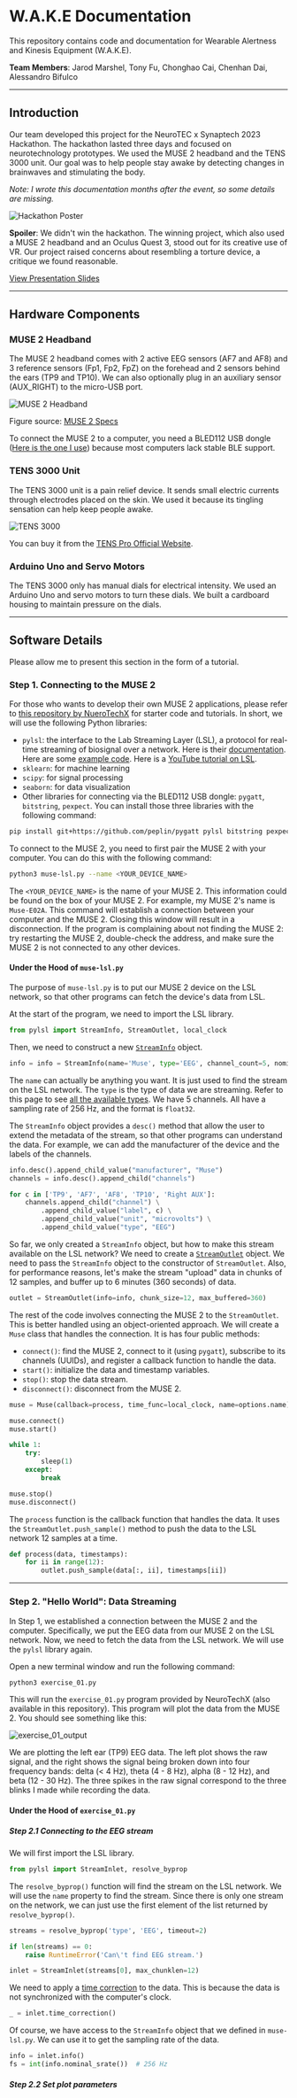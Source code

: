 # W.A.K.E Documentation

This repository contains code and documentation for Wearable Alertness and Kinesis Equipment (W.A.K.E).

**Team Members**: Jarod Marshel, Tony Fu, Chonghao Cai, Chenhan Dai, Alessandro Bifulco

---

## Introduction

Our team developed this project for the NeuroTEC x Synaptech 2023 Hackathon. The hackathon lasted three days and focused on neurotechnology prototypes. We used the MUSE 2 headband and the TENS 3000 unit. Our goal was to help people stay awake by detecting changes in brainwaves and stimulating the body.

*Note: I wrote this documentation months after the event, so some details are missing.*

![Hackathon Poster](./images/hackathon_poster.png)

**Spoiler**: We didn't win the hackathon. The winning project, which also used a MUSE 2 headband and an Oculus Quest 3, stood out for its creative use of VR. Our project raised concerns about resembling a torture device, a critique we found reasonable.

[View Presentation Slides](https://prezi.com/view/d1VaiqtHbyYKQhuBqlw4/)

---

## Hardware Components

### MUSE 2 Headband

The MUSE 2 headband comes with 2 active EEG sensors (AF7 and AF8) and 3 reference sensors (Fp1, Fp2, FpZ) on the forehead and 2 sensors behind the ears (TP9 and TP10). We can also optionally plug in an auxiliary sensor (AUX_RIGHT) to the micro-USB port.

![MUSE 2 Headband](./images/muse2_headband.png)

Figure source: [MUSE 2 Specs](https://ifelldh.tec.mx/sites/g/files/vgjovo1101/files/Muse_2_Specifications.pdf)

To connect the MUSE 2 to a computer, you need a BLED112 USB dongle ([Here is the one I use](https://www.digikey.com/en/products/detail/silicon-labs/BLED112-V1/4245505)) because most computers lack stable BLE support.

### TENS 3000 Unit

The TENS 3000 unit is a pain relief device. It sends small electric currents through electrodes placed on the skin. We used it because its tingling sensation can help keep people awake.

![TENS 3000](./images/tens3000.jpg)

You can buy it from the [TENS Pro Official Website](https://www.tenspros.com/tens-3000-analogue-tens-unit-dt3002.html).

### Arduino Uno and Servo Motors

The TENS 3000 only has manual dials for electrical intensity. We used an Arduino Uno and servo motors to turn these dials. We built a cardboard housing to maintain pressure on the dials.

---

## Software Details

Please allow me to present this section in the form of a tutorial.

### Step 1. Connecting to the MUSE 2

For those who wants to develop their own MUSE 2 applications, please refer to [this repository by NueroTechX](https://github.com/NeuroTechX/bci-workshop) for starter code and tutorials. In short, we will use the following Python libraries:

- `pylsl`: the interface to the Lab Streaming Layer (LSL), a protocol for real-time streaming of biosignal over a network. Here is their [documentation](https://labstreaminglayer.readthedocs.io/). Here are some [example code](https://github.com/labstreaminglayer/pylsl/tree/master/pylsl/examples). Here is a [YouTube tutorial on LSL](https://youtu.be/Y1at7yrcFW0?si=V298gu2gYSO6tr3a).
- `sklearn`: for machine learning
- `scipy`: for signal processing
- `seaborn`: for data visualization
- Other libraries for connecting via the BLED112 USB dongle: `pygatt`, `bitstring`, `pexpect`. You can install those three libraries with the following command:

```bash
pip install git+https://github.com/peplin/pygatt pylsl bitstring pexpect
```

To connect to the MUSE 2, you need to first pair the MUSE 2 with your computer. You can do this with the following command:

```bash
python3 muse-lsl.py --name <YOUR_DEVICE_NAME>
```

The `<YOUR_DEVICE_NAME>` is the name of your MUSE 2. This information could be found on the box of your MUSE 2. For example, my MUSE 2's name is `Muse-E02A`. This command will establish a connection between your computer and the MUSE 2. Closing this window will result in a disconnection. If the program is complaining about not finding the MUSE 2: try restarting the MUSE 2, double-check the address, and make sure the MUSE 2 is not connected to any other devices.

#### Under the Hood of `muse-lsl.py`

The purpose of `muse-lsl.py` is to put our MUSE 2 device on the LSL network, so that other programs can fetch the device's data from LSL.

At the start of the program, we need to import the LSL library.

```python
from pylsl import StreamInfo, StreamOutlet, local_clock
```

Then, we need to construct a new [`StreamInfo`](https://labstreaminglayer.readthedocs.io/projects/liblsl/ref/streaminfo.html?highlight=streaminfo) object.

```python
info = info = StreamInfo(name='Muse', type='EEG', channel_count=5, nominal_srate=256, channel_format='float32', source_id=options.name)  # name is command line argument, e.g. Muse-E02A
```

The `name` can actually be anything you want. It is just used to find the stream on the LSL network. The `type` is the type of data we are streaming. Refer to this page to see [all the available types](https://github.com/sccn/xdf/wiki/Meta-Data). We have 5 channels. All have a sampling rate of 256 Hz, and the format is `float32`.

The `StreamInfo` object provides a `desc()` method that allow the user to extend the metadata of the stream, so that other programs can understand the data. For example, we can add the manufacturer of the device and the labels of the channels.

```python
info.desc().append_child_value("manufacturer", "Muse")
channels = info.desc().append_child("channels")

for c in ['TP9', 'AF7', 'AF8', 'TP10', 'Right AUX']:
    channels.append_child("channel") \
        .append_child_value("label", c) \
        .append_child_value("unit", "microvolts") \
        .append_child_value("type", "EEG")
```

So far, we only created a `StreamInfo` object, but how to make this stream available on the LSL network? We need to create a [`StreamOutlet`](https://labstreaminglayer.readthedocs.io/projects/liblsl/ref/outlet.html) object. We need to pass the `StreamInfo` object to the constructor of `StreamOutlet`. Also, for performance reasons, let's make the stream "upload" data in chunks of 12 samples, and buffer up to 6 minutes (360 seconds) of data.

```python
outlet = StreamOutlet(info=info, chunk_size=12, max_buffered=360)
```

The rest of the code involves connecting the MUSE 2 to the `StreamOutlet`. This is better handled using an object-oriented approach. We will create a `Muse` class that handles the connection. It is has four public methods:

- `connect()`: find the MUSE 2, connect to it (using `pygatt`), subscribe to its channels (UUIDs), and register a callback function to handle the data.
- `start()`: initialize the data and timestamp variables.
- `stop()`: stop the data stream.
- `disconnect()`: disconnect from the MUSE 2.


```python
muse = Muse(callback=process, time_func=local_clock, name=options.name) # name is command line argument, e.g. Muse-E02A

muse.connect()
muse.start()

while 1:
    try:
        sleep(1)
    except:
        break

muse.stop()
muse.disconnect()
```

The `process` function is the callback function that handles the data. It uses the `StreamOutlet.push_sample()` method to push the data to the LSL network 12 samples at a time.

```python
def process(data, timestamps):
    for ii in range(12):
        outlet.push_sample(data[:, ii], timestamps[ii])
```


---


### Step 2. "Hello World": Data Streaming

In Step 1, we established a connection between the MUSE 2 and the computer. Specifically, we put the EEG data from our MUSE 2 on the LSL network. Now, we need to fetch the data from the LSL network. We will use the `pylsl` library again.

Open a new terminal window and run the following command:

```bash
python3 exercise_01.py
```

This will run the `exercise_01.py` program provided by NeuroTechX (also available in this repository). This program will plot the data from the MUSE 2. You should see something like this:

![exercise_01_output](./images/exercise_01_output.gif)

We are plotting the left ear (TP9) EEG data. The left plot shows the raw signal, and the right shows the signal being broken down into four frequency bands: delta (< 4 Hz), theta (4 - 8 Hz), alpha (8 - 12 Hz), and beta (12 - 30 Hz). The three spikes in the raw signal correspond to the three blinks I made while recording the data.

#### Under the Hood of `exercise_01.py`

##### Step 2.1 Connecting to the EEG stream

We will first import the LSL library.

```python
from pylsl import StreamInlet, resolve_byprop
```

The `resolve_byprop()` function will find the stream on the LSL network. We will use the `name` property to find the stream. Since there is only one stream on the network, we can just use the first element of the list returned by `resolve_byprop()`.

```python
streams = resolve_byprop('type', 'EEG', timeout=2)

if len(streams) == 0:
    raise RuntimeError('Can\'t find EEG stream.')

inlet = StreamInlet(streams[0], max_chunklen=12)
```

We need to apply a [time correction](https://labstreaminglayer.readthedocs.io/info/time_synchronization.html?highlight=time%20correction#synchronization-process-offset-correction) to the data. This is because the data is not synchronized with the computer's clock.

```python
_ = inlet.time_correction()
```

Of course, we have access to the `StreamInfo` object that we defined in `muse-lsl.py`. We can use it to get the sampling rate of the data.

```python
info = inlet.info()
fs = int(info.nominal_srate())  # 256 Hz
```

##### Step 2.2 Set plot parameters



